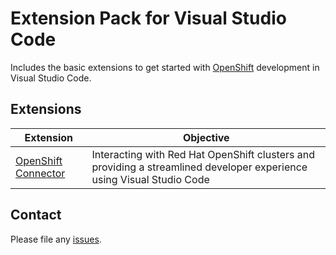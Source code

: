 # Extension Pack for Visual Studio Code

Includes the basic extensions to get started with [OpenShift](https://www.openshift.com/) development in Visual Studio Code.

## Extensions

Extension | Objective
--------- | ---------
[OpenShift Connector](https://marketplace.visualstudio.com/items?itemName=redhat.vscode-openshift-connector) | Interacting with Red Hat OpenShift clusters and providing a streamlined developer experience using Visual Studio Code

## Contact

Please file any [issues](https://github.com/itmcdev/vscode-extensions/issues).